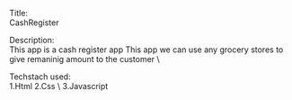 Title: \
CashRegister 

Description: \
This app is a cash register app 
This app we can use any grocery stores to give remaninig amount to the customer \

Techstach used: \
1.Html 
2.Css \ 
3.Javascript
